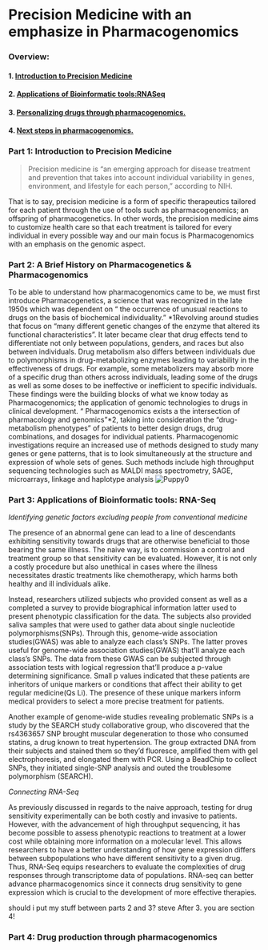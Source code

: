   
# Precision Medicine with an emphasize in  Pharmacogenomics 

### Overview:
#### 1. [Introduction to Precision Medicine](#1) 
#### 2. [Applications of Bioinformatic tools:RNASeq](#2) 
#### 3. [Personalizing drugs through pharmacogenomics.](#3) 
#### 4. [Next steps in pharmacogenomics.](#4) 


### Part 1: Introduction to Precision Medicine<a name="1"></a>

>Precision medicine is “an emerging approach for disease treatment and prevention that takes into account individual variability in genes, environment, and lifestyle for each person,” according to NIH. 

That is to say, precision medicine is a form of specific therapeutics tailored for each patient through the use of tools such as pharmacogenomics; an offspring of pharmacogenetics. In other words, the precision medicine aims to customize health care so that each treatment is tailored for every individual in every possible way and our main focus is Pharmacogenomics with an emphasis on the genomic aspect. 


### Part 2: A Brief History  on Pharmacogenetics & Pharmacogenomics<a name="2"></a>

To be able to understand how pharmacogenomics came to be, we must first introduce Pharmacogenetics, a science that was recognized in the late 1950s which was dependent on “ the occurrence of unusual reactions to drugs on the basis of biochemical individuality.”  *1Revolving around studies that focus on “many different genetic changes of the enzyme that altered its functional characteristics”. It later became clear that drug effects tend to differentiate not only between populations, genders, and races but also between individuals. Drug metabolism also differs between individuals due to polymorphisms in drug-metabolizing enzymes leading to variability in the effectiveness of drugs. For example, some metabolizers may absorb more of a specific drug than others across individuals, leading some of the drugs as well as some doses to be ineffective or inefficient to specific individuals. 
These findings were the building blocks of what we know today as Pharmacogenomics; the application of genomic technologies to drugs in clinical development. “ Pharmacogenomics exists a the intersection of pharmacology and genomics”*2, taking into consideration the “drug-metabolism phenotypes” of patients to better design drugs, drug combinations, and dosages for individual patients. Pharmacogenomic investigations require an increased use of methods designed to study many genes or gene patterns, that is to look simultaneously at the structure and expression of whole sets of genes. Such methods include high throughput sequencing technologies such as MALDI mass spectrometry, SAGE,  microarrays, linkage and haplotype analysis
![Puppy0](https://www.merriam-webster.com/assets/mw/images/article/art-wap-landing-mp-lg/puppy-3143-ad4140d8f6055cda2cd8956d4af37ea9@1x.jpg "A puppy!")

### Part 3: Applications of Bioinformatic tools: RNA-Seq

*Identifying genetic factors excluding people from conventional medicine*

The presence of an abnormal gene can lead to a line of descendants exhibiting sensitivity towards drugs that are otherwise beneficial to those bearing the same illness. The naive way, is to commission a control and treatment group so that sensitivity can be evaluated. However, it is not only a costly procedure but also unethical in cases where the illness necessitates drastic treatments like chemotherapy, which harms both healthy and ill individuals alike.

Instead, researchers utilized subjects who provided consent as well as a completed a survey to provide biographical information latter used to present phenotypic classification for the data. The subjects also provided saliva samples that were used to gather data about single nucleotide polymorphisms(SNPs). Through this, genome-wide association studies(GWAS) was able to analyze each class’s SNPs. The latter proves useful for genome-wide association studies(GWAS) that’ll analyze each class’s SNPs. The data from these GWAS can be subjected through association tests with logical regression that’ll produce a p-value determining significance. Small p values indicated that these patients are inheritors of unique markers or conditions that affect their ability to get regular medicine(Qs Li). The presence of these unique markers inform medical providers to select a more precise treatment for patients. 

Another example of genome-wide studies revealing problematic SNPs is a study by the SEARCH study collaborative group, who discovered that the rs4363657 SNP brought muscular degeneration to those who consumed statins, a drug known to treat hypertension. The group extracted DNA from their subjects and stained them so they’d fluoresce, amplified them with gel electrophoresis, and elongated them with PCR. Using a BeadChip to collect SNPs, they initiated single-SNP analysis and outed the troublesome polymorphism (SEARCH). 

*Connecting RNA-Seq* 

As previously discussed in regards to the naive approach, testing for drug sensitivity experimentally can be both costly and invasive to patients. However, with the advancement of high throughput sequencing, it has become possible to assess phenotypic reactions to treatment at a lower cost while obtaining more information on a molecular level. This allows researchers to have a better understanding of how gene expression differs between subpopulations who have different sensitivity to a given drug. Thus, RNA-Seq equips researchers to evaluate the complexities of drug responses through transcriptome data of  populations. RNA-seq can better advance pharmacogenomics since it connects drug sensitivity to gene expression which is crucial to the development of  more effective therapies.

should i put my stuff between parts 2 and 3? steve
After 3. you are section 4! 

### Part 4: Drug production through pharmacogenomics <a name="3"></a>




